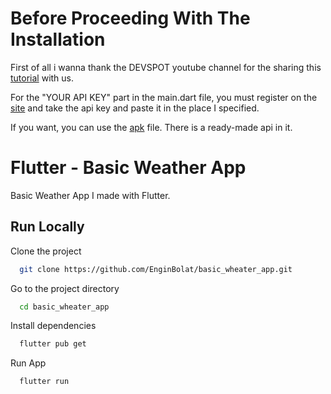 # Before Proceeding With The Installation

First of all i wanna thank the DEVSPOT youtube channel for the sharing this [tutorial](https://www.youtube.com/watch?v=ToPdSd42UKA) with us.

For the "YOUR API KEY" part in the main.dart file, you must register on the [site](https://openweathermap.org) and take the api key and paste it in the place I specified.

If you want, you can use the [apk](https://github.com/EnginBolat/basic_weather_app/blob/main/app-release.apk) file. There is a ready-made api in it. 

# Flutter - Basic Weather App

Basic Weather App I made with Flutter.

## Run Locally

Clone the project

```bash
  git clone https://github.com/EnginBolat/basic_wheater_app.git
```

Go to the project directory

```bash
  cd basic_wheater_app
```

Install dependencies

```bash
  flutter pub get
```

Run App

```bash
  flutter run
```
